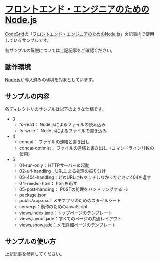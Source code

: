 # [フロントエンド・エンジニアのためのNode.js](https://app.codegrid.net/series/2014-nodejs)

[CodeGrid](http://www.codegrid.net/)の「[フロントエンド・エンジニアのためのNode.js](https://app.codegrid.net/series/2014-nodejs)」の記事内で使用しているサンプルです。

各サンプルの解説については上記記事をご確認ください。

## 動作環境

[Node.js](http://nodejs.org/)が導入済みの環境を対象としています。

## サンプルの内容

各ディレクトリのサンプルは以下のような仕様です。

- 3
    - fs-read： Node.jsによるファイルの読み込み
    - fs-write： Node.jsによるファイルの書き込み
- 4
  - concat： ファイルの連結と書き出し
  - concat-optimist： ファイルの連結と書き出し（コマンドライン引数の使用）
- 5
  - 01-run-only： HTTPサーバーの起動
  - 02-url-handling：URLによる処理の振り分け
  - 03-404-handling：どのURLにもマッチしなかったときに404を返す
  - 04-render-html： htmlを返す
  - 05-post-handling： POSTの処理をハンドリングする
-6
  - package.json
  - public/app.css：メモアプリのためのスタイルシート
  - server.js：動作のためのJavaScript
  - views/index.jade：トップページのテンプレート
  - views/layout.jade：すべてのページの共通レイアウト
  - views/show.jade：メモ詳細ページのテンプレート

## サンプルの使い方

上記記事を参照してください。

